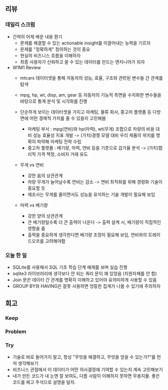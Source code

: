 ## 리뷰

### 데일리 스크럼
  - 간략히 어제 배운 내용 환기
    - 문제를 해결할 수 있는 actionable insight를 이끌어내는 능력을 기르자
    - 문제를 "정확하게" 정의하는 것이 중요
    - 현실의 비즈니스 흐름을 이해하자
    - 최종 사용자가 신뢰하고 쓸 수 있는 데이터를 만드는 엔지니어가 되자
  - W1M1 Review
    - mtcars 데이터셋을 통해 자동차의 성능, 효율, 구조와 관련된 변수들 간 관계를 탐색
    - mpg, hp, wt, disp, am, gear 등 자동차의 기능적 측면을 수치화한 변수들을 바탕으로 통계 분석 및 시각화를 진행
    - 단순하게 보이는 데이터셋을 가지고 마케팅, 물류 회사, 중고차 플랫폼 등 다방면에 어떤 경제적 가치를 줄 수 있을지 고민해봄
      - 마케팅 부서 : mpg(연비)와 hp(마력), wt(무게) 조합으로 차량의 비용 대비 성능 효율성 지표 개발 -> (가치)경쟁 모델 대비 우리 제품의 위치를 명확히 파악해 마케팅 전략 수립
      - 중고차 플랫폼 : 배기량, 마력, 연비 등을 기준으로 감가율 분석 -> (가치)합리적 가격 책정, 소비자 거래 유도

    - 무게 vs 연비
      - 강한 음의 상관관계
      - 차량 무게가 늘어날수록 연비는 감소 -> 연비 최적화를 위해 경령화 기술이 중요할 듯
      - 제조사는 무게를 줄이면서도 성능을 유지하는 기술 개발이 필요해 보임
    - 마력 vs 배기량
      - 강한 양의 상관관계
      - 큰 배기량일수록 더 큰 출력이 나온다 -> 출력 설계 시, 배기량이 직접적인 영향을 줌
      - 출력을 중요하게 생각한다면 배기량 조정이 필요해 보임, 연비와의 트레이드오프를 고려해야함

### 오늘 한 일
  - SQLite를 사용해서 SQL 기초 학습 단계 예제를 보며 실습 진행
  - sqlite3 라이브러리에 생각보다 안 되는 쿼리 문이 꽤 있었음 (지원자체를 안 함)
  - Join 문은 데이터 간 관계를 명확히 이해하고 있어야 유의미하게 사용할 수 있음
  - GROUP BY와 HAVING은 잘못 사용하면 엉뚱한 집계가 나올 수 있기에 주의하자

  
## 회고

### Keep

### Problem

### Try
 - 기술로 바로 들어가지 말고, 항상 "무엇을 해결하고, 무엇을 얻을 수 있는가?"를 먼저 생각해보기
 - 비즈니스 관점에서 이 데이터가 어떤 의사결정에 기여할 수 있는지 계속 고민해보기
 - 내가 만든 코드가 내 눈엔 잘 보여도, 다름 사람이 이해하지 못하면 무용지물. 좋은 코드를 짜고 주석으로 설명을 달자.
